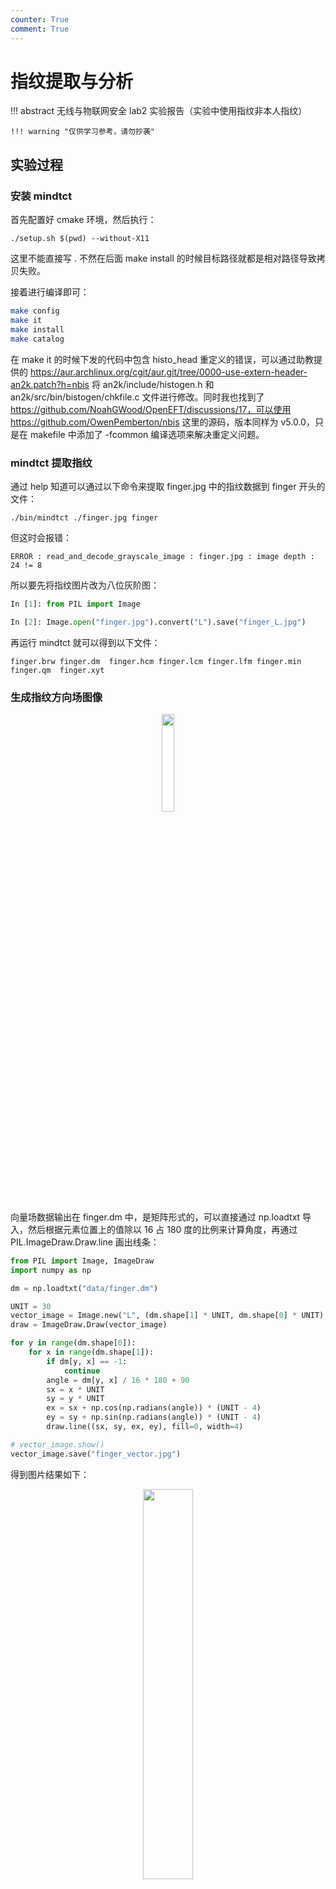 ```yaml
---
counter: True
comment: True
---
```


# 指纹提取与分析

!!! abstract
    无线与物联网安全 lab2 实验报告（实验中使用指纹非本人指纹）

    !!! warning "仅供学习参考，请勿抄袭"

## 实验过程

### 安装 mindtct

首先配置好 cmake 环境，然后执行：

```shell
./setup.sh $(pwd) --without-X11
```

这里不能直接写 . 不然在后面 make install 的时候目标路径就都是相对路径导致拷贝失败。

接着进行编译即可：

```sh 
make config
make it
make install
make catalog
```

在 make it 的时候下发的代码中包含 histo_head 重定义的错误，可以通过助教提供的 https://aur.archlinux.org/cgit/aur.git/tree/0000-use-extern-header-an2k.patch?h=nbis 将 an2k/include/histogen.h 和 an2k/src/bin/bistogen/chkfile.c 文件进行修改。同时我也找到了 https://github.com/NoahGWood/OpenEFT/discussions/17，可以使用 https://github.com/OwenPemberton/nbis 这里的源码，版本同样为 v5.0.0，只是在 makefile 中添加了 -fcommon 编译选项来解决重定义问题。

### mindtct 提取指纹

通过 help 知道可以通过以下命令来提取 finger.jpg 中的指纹数据到 finger 开头的文件：

```shell
./bin/mindtct ./finger.jpg finger
```

但这时会报错：

```text
ERROR : read_and_decode_grayscale_image : finger.jpg : image depth : 24 != 8
```

所以要先将指纹图片改为八位灰阶图：

```python
In [1]: from PIL import Image

In [2]: Image.open("finger.jpg").convert("L").save("finger_L.jpg")
```

再运行 mindtct 就可以得到以下文件：

```text
finger.brw finger.dm  finger.hcm finger.lcm finger.lfm finger.min finger.qm  finger.xyt
```

### 生成指纹方向场图像

<div style="text-align: center;">
<img src="/assets/images/sec/iotsec/lab2/finger.png" width="20%" style="margin: 0 auto;">
</div>

向量场数据输出在 finger.dm 中，是矩阵形式的，可以直接通过 np.loadtxt 导入，然后根据元素位置上的值除以 16 占 180 度的比例来计算角度，再通过 PIL.ImageDraw.Draw.line 画出线条：

```python
from PIL import Image, ImageDraw
import numpy as np

dm = np.loadtxt("data/finger.dm")

UNIT = 30
vector_image = Image.new("L", (dm.shape[1] * UNIT, dm.shape[0] * UNIT), 255)
draw = ImageDraw.Draw(vector_image)

for y in range(dm.shape[0]):
    for x in range(dm.shape[1]):
        if dm[y, x] == -1:
            continue
        angle = dm[y, x] / 16 * 180 + 90
        sx = x * UNIT
        sy = y * UNIT
        ex = sx + np.cos(np.radians(angle)) * (UNIT - 4)
        ey = sy + np.sin(np.radians(angle)) * (UNIT - 4)
        draw.line((sx, sy, ex, ey), fill=0, width=4)

# vector_image.show()
vector_image.save("finger_vector.jpg")
```

得到图片结果如下：

<div style="text-align: center;">
<img src="/assets/images/sec/iotsec/lab2/finger_vector.jpg" width="40%" style="margin: 0 auto;">
</div>

### 在原始指纹图像上标注特征点

特征点数据在 finger.xyt 文件中，每行前三个值分别表示一个特征点的 xy 坐标和方向，通过空格分隔。实测此处的坐标是上下翻转的，所以要用图片 height 减去 y 坐标得到绘图的 y 坐标，并对角度取相反数。然后利用 PIL.ImageDraw.Draw.rectangle 和 line 即可画出特征点位置以及方向信息：

```python
img = Image.open("finger.png")
img_draw = ImageDraw.Draw(img)
data = [list(map(int, line.strip().split()))[:-1] for line in open("data/finger.xyt")]

for x, y, t in data:
    y = img.height - y
    t = -t
    img_draw.rectangle((x - 2, y - 2, x + 2, y + 2), outline=(255, 0, 0), width=1)
    ex = int(x + np.cos(np.radians(t)) * 10)
    ey = int(y + np.sin(np.radians(t)) * 10)
    img_draw.line((x, y, ex, ey), fill=(0, 0, 255), width=1)

# img.show()
img.save("finger_minutiae.jpg")
```

得到图片结果如下：

<div style="text-align: center;">
<img src="/assets/images/sec/iotsec/lab2/finger_minutiae.jpg" width="40%" style="margin: 0 auto;">
</div>

### 运行 code/FingerprintExtraction

先安装依赖：

```shell
pip install opencv-contrib-python imutils scipy matplotlib
```

然后将 finger_L.jpg 放入 inputimages 文件夹中，运行：

```shell
python main.py --inputPath inputimages --outputPath ./outputimages
```

得到 outputimages 中结果（enhanced、minutiae、orient）：

<div style="text-align: center;">
<img src="/assets/images/sec/iotsec/lab2/image.png" width="100%" style="margin: 0 auto;">
</div>

## 问题回答

### 指纹方向场提取过程

指纹方向场提取的代码在 levelOneExtraction.py 中的 findOrientationPhase 函数以及 findOrient 函数中，主要过程为：

- 将输入图像切成 16x16 的小块，对每块进行 findOrient
- findOrient 计算每块中的指纹方向
    - 计算每个像素点的梯度，并累加到 numerator 和 denominator 中
    - 计算 theta，如果 theta 大于 0 则减去 np.pi / 2，再加上 np.pi
    - 计算 percent，为 1 减去非零像素点数除以总像素点数
    - 如果 theta 等于 np.pi，则将图像旋转 90 度，再次计算 theta
    - 返回 theta 和 percent
- 将每块的 theta 和 percent 进行调整，拼接到一起，得到整体的指纹方向场

```python
def findOrient(img):
    numerator = 0
    denominator = 0
    for y in range(1, img.shape[0]):
        for x in range(1, img.shape[1]):
            bx1, bx2 = img[y, x], img[y, x - 1]
            by1, by2 = img[y, x], img[y - 1, x]
            gx = int(bx1) - int(bx2)
            gy = int(by1) - int(by2)
            numerator += (2 * gx * gy)
            denominator += (math.pow(gx, 2) - math.pow(gy, 2))
    percent = 0
    theta = np.pi
    if denominator != 0.00000000:
        base = numerator / denominator
        theta = .5 * np.arctan(base)
        if theta > 0:
            theta -= np.pi / 2
        theta += np.pi
        percent = 1 - (np.count_nonzero(img) / (img.shape[0] * img.shape[1]))
        if theta == np.pi:
            img2 = np.rot90(img)
            numerator = 0
            denominator = 0
            for y in range(1, img2.shape[0]):
                for x in range(1, img2.shape[1]):
                    bx1, bx2 = img2[y, x], img2[y, x - 1]
                    by1, by2 = img2[y, x], img2[y - 1, x]
                    gx = bx1 - bx2
                    gy = by1 - by2
                    numerator += (2 * gx * gy)
                    denominator += (math.pow(gx, 2) - math.pow(gy, 2))
            theta = np.pi
            if denominator != 0.00000000:
                base = numerator / denominator
                theta = .5 * np.arctan(base)
                if theta > 0:
                    theta -= np.pi / 2
                theta += np.pi
                theta += np.pi / 2
    return theta, 2 * percent
```

### 指纹脊线频率提取过程

脊线频率图提取的相关代码在同一文件中的 findRidgeFlowCount 函数和 getRidgeCount 函数中，主要过程为：

- 将输入图像切成 16x16 的小块，对每块进行 getRidgeCount
- getRidgeCount 计算每块中的脊线频率
    - 将每块旋转到指纹方向，再裁剪到 16x16 大小
    - 对裁剪后的图像进行二值化，然后统计每行的黑白块数量
    - 计算每行的黑块数量，得到脊线频率
- 对每块的 count 进行拼接，得到整体的脊线频率图

```python
def getRidgeCount(img, center, orientation):
    ridges = []
    ridgeCount = 0
    x, y = center
    angle, strength = orientation
    theta = angle / 2 / np.pi * 360
    block = img[max(y - 16, 0):min(y + 16, img.shape[0]), max(x - 16, 0):min(x + 16, img.shape[1])]
    if block.shape[0] == 32 and block.shape[1] == 32:
        rotated = imutils.rotate(block, theta)
        rotatedCrop = rotated[:, 4:20]
        rotatedCrop = np.rot90(rotatedCrop)
        res, rotatedCrop = cv2.threshold(rotatedCrop, 127, 255, cv2.THRESH_BINARY)
        for y in range(rotatedCrop.shape[0]):
            if np.count_nonzero(rotatedCrop[y, :]) < 32:
                blk = []
                wte = []
                current = rotatedCrop[y, 0]
                count = 1
                for x in range(1, rotatedCrop.shape[1]):
                    if current == rotatedCrop[y, x]:
                        count += 1
                    else:
                        if current == 0:
                            blk.append(count)
                            count = 1
                            current = 255
                        else:
                            wte.append(count)
                            count = 1
                            current = 0
                ridges.append(len(blk))
        if len(ridges) > 0:
            ridgeCount = sum(ridges) / len(ridges)
        if ridgeCount % 1 >= .5:
            ridgeCount = int(ridgeCount) + 1
        else:
            ridgeCount = int(ridgeCount)
    return ridgeCount
```

### Python 代码中指纹提取用了什么滤波器？

在输出到 _enhanced 结尾的图片时，调用了 imageFilter1 函数进行滤波，其还调用了 FingerprintEnhancement 中的 main_enhancement 函数，其中用到的滤波器有：

- 均值滤波器：`res = cv2.filter2D(res, -1, kernel)`
- 高斯滤波器：`res = cv2.GaussianBlur(res, (5, 5), 0)`
- Gabor 滤波器：在 FingerprintEnhancement/ridge_filter.py 中实现，在 image_enhance.py 中调用：
    ```python
    newim = ridge_filter(normim, orientim, freq, kx, ky)
    # create gabor filter and do the actual filtering
    ```
